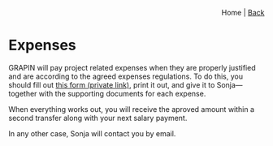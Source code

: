 <p align="right">
Home | <a href="README.md">Back</a>
</p>

# Expenses

GRAPIN will pay project related expenses when they are properly justified and are according to the agreed expenses regulations. To do this, you should fill out [this form (private link)](https://storage.grapin.ch/index.php/f/234293), print it out, and give it to Sonja—together with the supporting documents for each expense.

When everything works out, you will receive the aproved amount within a second transfer along with your next salary payment. 

In any other case, Sonja will contact you by email.
